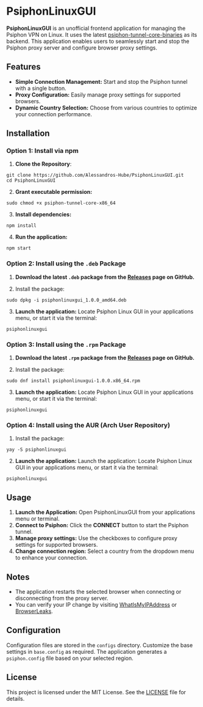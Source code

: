 # PsiphonLinuxGUI

**PsiphonLinuxGUI** is an unofficial frontend application for managing the Psiphon VPN on Linux. It uses the latest [psiphon-tunnel-core-binaries](https://github.com/Psiphon-Labs/psiphon-tunnel-core-binaries/tree/master/linux) as its backend. This application enables users to seamlessly start and stop the Psiphon proxy server and configure browser proxy settings.

## Features

- **Simple Connection Management:** Start and stop the Psiphon tunnel with a single button.
- **Proxy Configuration:** Easily manage proxy settings for supported browsers.
- **Dynamic Country Selection:** Choose from various countries to optimize your connection performance.

## Installation

### Option 1: Install via npm

1. **Clone the Repository**:
```
git clone https://github.com/Alessandros-Hube/PsiphonLinuxGUI.git
cd PsiphonLinuxGUI
```

2. **Grant executable permission:**
```
sudo chmod +x psiphon-tunnel-core-x86_64 
```

3. **Install dependencies:**
```
npm install
```

4. **Run the application:**
```
npm start
```

### Option 2: Install using the `.deb` Package

1. **Download the latest `.deb` package from the [Releases](https://github.com/Alessandros-Hube/PsiphonLinuxGUI/releases) page on GitHub.**

2. Install the package:
```
sudo dpkg -i psiphonlinuxgui_1.0.0_amd64.deb
```
3. **Launch the application:** Locate Psiphon Linux GUI in your applications menu, or start it via the terminal:
```
psiphonlinuxgui
```

### Option 3: Install using the `.rpm` Package

1. **Download the latest `.rpm` package from the [Releases](https://github.com/Alessandros-Hube/PsiphonLinuxGUI/releases) page on GitHub.**

2. Install the package:
```
sudo dnf install psiphonlinuxgui-1.0.0.x86_64.rpm
```
3. **Launch the application:** Locate Psiphon Linux GUI in your applications menu, or start it via the terminal:
```
psiphonlinuxgui
```

### Option 4: Install using the AUR (Arch User Repository)

1. Install the package:
```
yay -S psiphonlinuxgui
```

2. **Launch the application:** Launch the application: Locate Psiphon Linux GUI in your applications menu, or start it via the terminal:
```
psiphonlinuxgui
```

## Usage
1. **Launch the Application:** Open PsiphonLinuxGUI from your applications menu or terminal.
2. **Connect to Psiphon:** Click the **CONNECT** button to start the Psiphon tunnel.
3. **Manage proxy settings:** Use the checkboxes to configure proxy settings for supported browsers.
4. **Change connection region:** Select a country from the dropdown menu to enhance your connection.

## Notes
- The application restarts the selected browser when connecting or disconnecting from the proxy server.
- You can verify your IP change by visiting [WhatIsMyIPAddress](https://whatismyipaddress.com) or [BrowserLeaks](https://browserleaks.com/ip).

## Configuration
Configuration files are stored in the `configs` directory. Customize the base settings in `base.config` as required. The application generates a `psiphon.config` file based on your selected region.

## License

This project is licensed under the MIT License. See the [LICENSE](https://github.com/Alessandros-Hube/PsiphonLinuxGUI/blob/main/LICENSE) file for details.